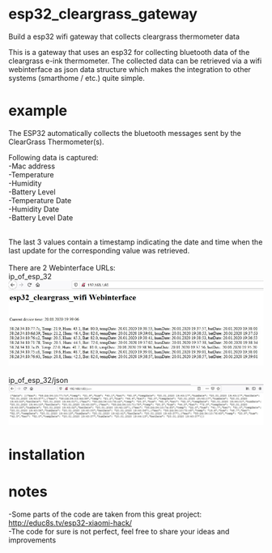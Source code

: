 # esp32_cleargrass_gateway
Build a esp32 wifi gateway that collects cleargrass thermometer data

This is a gateway that uses an esp32 for collecting bluetooth data of the cleargrass e-ink thermometer. The collected data can be retrieved via a wifi webinterface as json data structure which makes the integration to other systems (smarthome / etc.) quite simple.


# example
The ESP32 automatically collects the bluetooth messages sent by the ClearGrass Thermometer(s).

Following data is captured:<br>
-Mac address<br>
-Temperature<br>
-Humidity<br>
-Battery Level<br>
-Temperature Date<br>
-Humidity Date<br>
-Battery Level Date<br><br>

The last 3 values contain a timestamp indicating the date and time when the last update for the corresponding value was retrieved.
<br><br>
There are 2 Webinterface URLs:<br>
ip_of_esp_32<br>
![Alt text](webinterface_main.JPG?raw=true "Webinterface Main")
<br><br>
ip_of_esp_32/json<br>
![Alt text](webinterface_json.JPG?raw=true "Webinterface Json")

# installation

# notes
-Some parts of the code are taken from this great project: http://educ8s.tv/esp32-xiaomi-hack/<br>
-The code for sure is not perfect, feel free to share your ideas and improvements<br>

